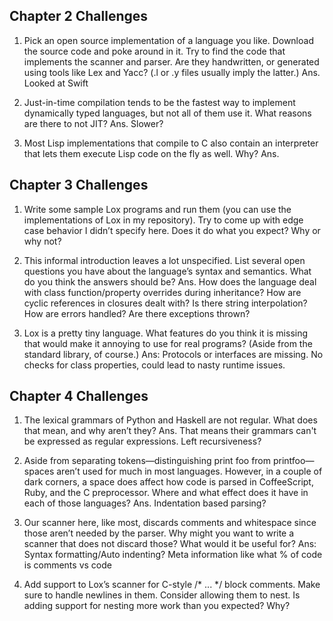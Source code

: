 
## Chapter 2 Challenges

 1. Pick an open source implementation of a language you like. Download the source code and poke around in it. Try to find the code that implements the scanner and parser. Are they handwritten, or generated using tools like Lex and Yacc? (.l or .y files usually imply the latter.)
 Ans. Looked at Swift

 2. Just-in-time compilation tends to be the fastest way to implement dynamically typed languages, but not all of them use it. What reasons are there to not JIT?
 Ans. Slower? 
 
 3. Most Lisp implementations that compile to C also contain an interpreter that lets them execute Lisp code on the fly as well. Why?
 Ans.
 

## Chapter 3 Challenges

 1. Write some sample Lox programs and run them (you can use the implementations of Lox in my repository). Try to come up with edge case behavior I didn’t specify here. Does it do what you expect? Why or why not?
 
 2. This informal introduction leaves a lot unspecified. List several open questions you have about the language’s syntax and semantics. What do you think the answers should be?
 Ans. How does the language deal with class function/property overrides during inheritance? 
How are cyclic references in closures dealt with?
Is there string interpolation?
How are errors handled? Are there exceptions thrown?
 
 3. Lox is a pretty tiny language. What features do you think it is missing that would make it annoying to use for real programs? (Aside from the standard library, of course.)
 Ans: Protocols or interfaces are missing. No checks for class properties, could lead to nasty runtime issues. 

## Chapter 4 Challenges

1. The lexical grammars of Python and Haskell are not regular. What does that mean, and why aren’t they?
Ans. That means their grammars can't be expressed as regular expressions. Left recursiveness?

2. Aside from separating tokens—distinguishing print foo from printfoo—spaces aren’t used for much in most languages. However, in a couple of dark corners, a space does affect how code is parsed in CoffeeScript, Ruby, and the C preprocessor. Where and what effect does it have in each of those languages?
Ans. Indentation based parsing? 

3. Our scanner here, like most, discards comments and whitespace since those aren’t needed by the parser. Why might you want to write a scanner that does not discard those? What would it be useful for?
Ans: Syntax formatting/Auto indenting? Meta information like what % of code is comments vs code 

4. Add support to Lox’s scanner for C-style /* ... */ block comments. Make sure to handle newlines in them. Consider allowing them to nest. Is adding support for nesting more work than you expected? Why?
